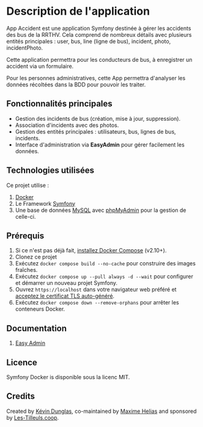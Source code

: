 # Description de l'application

App Accident est une application Symfony destinée à gérer les accidents des bus de la RRTHV. Cela comprend de nombreux détails avec plusieurs entités principales : user, bus, line (ligne de bus), incident, photo, incidentPhoto.

Cette application permettra pour les conducteurs de bus, à enregistrer un accident via un formulaire.

Pour les personnes administratives, cette App permettra d'analyser les données récoltées dans la BDD pour pouvoir les traiter.

## Fonctionnalités principales

- Gestion des incidents de bus (création, mise à jour, suppression).
- Association d'incidents avec des photos.
- Gestion des entités principales : utilisateurs, bus, lignes de bus, incidents.
- Interface d'administration via **EasyAdmin** pour gérer facilement les données.

## Technologies utilisées

Ce projet utilise : 
1. [Docker](https://www.docker.com/)
2. Le Framework [Symfony](https://symfony.com/)
3. Une base de données [MySQL](https://www.mysql.com/fr/) avec [phpMyAdmin](https://www.phpmyadmin.net/) pour la gestion de celle-ci.

## Prérequis

1. Si ce n'est pas déjà fait, [installez Docker Compose](https://docs.docker.com/compose/install/) (v2.10+).
2. Clonez ce projet
3. Exécutez `docker compose build --no-cache` pour construire des images fraîches.
4. Exécutez `docker compose up --pull always -d --wait` pour configurer et démarrer un nouveau projet Symfony.
5. Ouvrez `https://localhost` dans votre navigateur web préféré et [acceptez le certificat TLS auto-généré](https://stackoverflow.com/a/15076602/1352334).
6. Exécutez `docker compose down --remove-orphans` pour arrêter les conteneurs Docker.

## Documentation

1. [Easy Admin](docs/easyadmin.md)

## Licence

Symfony Docker is disponible sous la licenc MIT.

## Credits

Created by [Kévin Dunglas](https://dunglas.dev), co-maintained by [Maxime Helias](https://twitter.com/maxhelias) and sponsored by [Les-Tilleuls.coop](https://les-tilleuls.coop).






